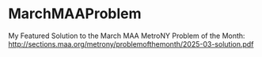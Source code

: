 # MarchMAAProblem
My Featured Solution to the March MAA MetroNY Problem of the Month:
http://sections.maa.org/metrony/problemofthemonth/2025-03-solution.pdf

